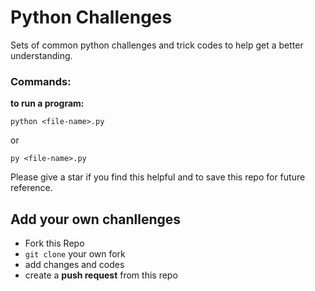 # Python Challenges

Sets of common python challenges and trick codes to help get a better understanding.

### Commands:

**to run a program:**

```
python <file-name>.py
```

or

```
py <file-name>.py
```

Please give a star if you find this helpful and to save this repo for future reference.

## Add your own chanllenges

- Fork this Repo
- `git clone` your own fork
- add changes and codes
- create a **push request** from this repo
